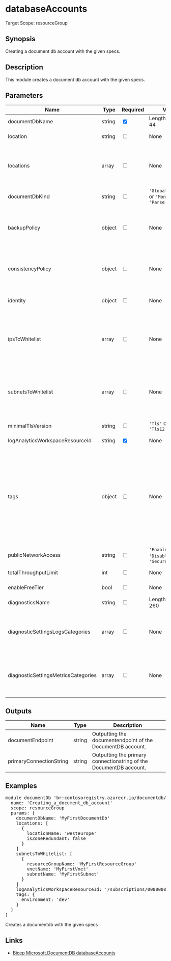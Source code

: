# databaseAccounts

Target Scope: resourceGroup

## Synopsis
Creating a document db account with the given specs.

## Description
This module creates a document db account with the given specs.

## Parameters
| Name | Type | Required | Validation | Default value | Description |
| -- |  -- | -- | -- | -- | -- |
| documentDbName | string | <input type="checkbox" checked> | Length between 3-44 | <pre></pre> | The name of the DocumentDB account. |
| location | string | <input type="checkbox"> | None | <pre>resourceGroup().location</pre> | The location of the DocumentDB account. Defaults to the resourcegroups location. |
| locations | array | <input type="checkbox"> | None | <pre>[<br>  {<br>    locationName: 'westeurope'<br>    isZoneRedundant: false<br>  }<br>]</pre> | The locations for the DocumentDB account. Defaults to one location (westeurope) without zone redundancy. |
| documentDbKind | string | <input type="checkbox"> | `'GlobalDocumentDB'` or `'MongoDB'` or `'Parse'` | <pre>'GlobalDocumentDB'</pre> | The kind of the DocumentDB account. Defaults to GlobalDocumentDB. |
| backupPolicy | object | <input type="checkbox"> | None | <pre>{<br>  type: 'Continuous'<br>  continuousModeProperties: {<br>    tier: 'Continuous7Days'<br>  }<br>}</pre> | The backup policy for this DocumentDB. Defaults to continuous backup for 7 days. |
| consistencyPolicy | object | <input type="checkbox"> | None | <pre>{<br>  defaultConsistencyLevel: 'Session'<br>  maxIntervalInSeconds: 5<br>  maxStalenessPrefix: 100<br>}</pre> | The consistency policy for this DocumentDB. Defaults to Session. |
| identity | object | <input type="checkbox"> | None | <pre>{<br>  type: 'SystemAssigned'<br>}</pre> | The identity for this DocumentDB. Defaults to SystemAssigned. |
| ipsToWhitelist | array | <input type="checkbox"> | None | <pre>[]</pre> | The IPs to whitelist for this DocumentDB. Defaults to empty.<br>Make sure to pass an array of objects with the following properties:<br>- ipAddressOrRange: The CIDR notation for the IP to whitelist (you are allowed to omit the suffix if its a /32.). Examples: 123.123.123.123 or 123.123.123.123/24 |
| subnetsToWhitelist | array | <input type="checkbox"> | None | <pre>[]</pre> | The subnets to whitelist for this DocumentDB. Defaults to empty.<br>Make sure to pass an array of objects with the following properties:<br>- resourceGroupName: The name of the resourcegroup the vnet is in.<br>- vnetName: The name of the vnet.<br>- subnetName: The name of the subnet. |
| minimalTlsVersion | string | <input type="checkbox"> | `'Tls'` or `'Tls11'` or `'Tls12'` | <pre>'Tls12'</pre> |  |
| logAnalyticsWorkspaceResourceId | string | <input type="checkbox" checked> | None | <pre></pre> | The resource id of the Log Analytics workspace to send diagnostics data to. |
| tags | object | <input type="checkbox"> | None | <pre>{}</pre> | &nbsp;&nbsp;&nbsp;&nbsp;&nbsp;The tag object.<br>&nbsp;&nbsp;&nbsp;&nbsp;&nbsp;For example (in YAML):<br>&nbsp;&nbsp;&nbsp;&nbsp;&nbsp;&nbsp;&nbsp;ApplicationID: 1234<br>&nbsp;&nbsp;&nbsp;&nbsp;&nbsp;&nbsp;&nbsp;ApplicationName: MyCmdbAppName<br>&nbsp;&nbsp;&nbsp;&nbsp;&nbsp;&nbsp;&nbsp;ApplicationOwner: myproductowner@company.com<br>&nbsp;&nbsp;&nbsp;&nbsp;&nbsp;&nbsp;&nbsp;AppTechOwner: myteam@company.com<br>&nbsp;&nbsp;&nbsp;&nbsp;&nbsp;&nbsp;&nbsp;BillingIdentifier: 123456<br>&nbsp;&nbsp;&nbsp;&nbsp;&nbsp;&nbsp;&nbsp;BusinessUnit: MyBusinessUnit<br>&nbsp;&nbsp;&nbsp;&nbsp;&nbsp;&nbsp;&nbsp;CostType: Application<br>&nbsp;&nbsp;&nbsp;&nbsp;&nbsp;&nbsp;&nbsp;EnvironmentType: dev<br>&nbsp;&nbsp;&nbsp;&nbsp;&nbsp;&nbsp;&nbsp;PipelineBuildNumber: 2022.08.02-main<br>&nbsp;&nbsp;&nbsp;&nbsp;&nbsp;&nbsp;&nbsp;PipelineRunUrl: https://dev.azure.com/org/TeamProject/_build/results?buildId=1234&view=results |
| publicNetworkAccess | string | <input type="checkbox"> | `'Enabled'` or `'Disabled'` or `'SecuredByPerimeter'` | <pre>'Enabled'</pre> |  |
| totalThroughputLimit | int | <input type="checkbox"> | None | <pre>1000</pre> | The capacity for the DocumentDB account. Defaults to totallimit 1000 RU/s. |
| enableFreeTier | bool | <input type="checkbox"> | None | <pre>false</pre> | Enable free tier for the DocumentDB account. Defaults to false. |
| diagnosticsName | string | <input type="checkbox"> | Length between 1-260 | <pre>'AzurePlatformCentralizedLogging'</pre> | The name of the diagnostics. This defaults to `AzurePlatformCentralizedLogging`. |
| diagnosticSettingsLogsCategories | array | <input type="checkbox"> | None | <pre>[<br>  {<br>    categoryGroup: 'allLogs'<br>    enabled: true<br>  }<br>]</pre> | Which log categories to enable; This defaults to `allLogs`. For array/object format, please refer to [the docs](https://docs.microsoft.com/en-us/azure/templates/microsoft.insights/diagnosticsettings?tabs=bicep#logsettings). |
| diagnosticSettingsMetricsCategories | array | <input type="checkbox"> | None | <pre>[<br>  {<br>    categoryGroup: 'AllMetrics'<br>    enabled: true<br>  }<br>]</pre> | Which Metrics categories to enable; This defaults to `AllMetrics`. For array/object format, please refer to [the docs](https://docs.microsoft.com/en-us/azure/templates/microsoft.insights/diagnosticsettings?tabs=bicep&pivots=deployment-language-bicep#metricsettings). |
## Outputs
| Name | Type | Description |
| -- |  -- | -- |
| documentEndpoint | string | Outputting the documentendpoint of the DocumentDB account. |
| primaryConnectionString | string | Outputting the primary connectionstring of the DocumentDB account. |
## Examples
<pre>
module documentDb 'br:contosoregistry.azurecr.io/documentdb/databaseaccounts:latest' = {
  name: 'Creating_a_document_db_account'
  scope: resourceGroup
  params: {
    documentDbName: 'MyFirstDocumentDb'
    locations: [
      {
        locationName: 'westeurope'
        isZoneRedundant: false
      }
    ]
    subnetsToWhitelist: [
      {
        resourceGroupName: 'MyFirstResourceGroup'
        vnetName: 'MyFirstVnet'
        subnetName: 'MyFirstSubnet'
      }
    ]
    logAnalyticsWorkspaceResourceId: '/subscriptions/00000000-0000-0000-0000-000000000000/resourceGroups/MyFirstResourceGroup/providers/Microsoft.OperationalInsights/workspaces/MyFirstLogAnalyticsWorkspace'
    tags: {
      environment: 'dev'
    }
  }
}
</pre>
<p>Creates a documentdb with the given specs</p>

## Links
- [Bicep Microsoft.DocumentDB databaseAccounts](https://learn.microsoft.com/en-us/azure/templates/microsoft.documentdb/databaseaccounts)


